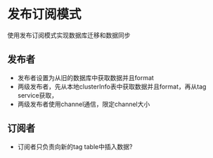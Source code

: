 # 发布订阅模式

使用发布订阅模式实现数据库迁移和数据同步

## 发布者

- 发布者设置为从旧的数据库中获取数据并且format
- 两级发布者，先从本地clusterInfo表中获取数据并且format，再从tag service获取，
- 两级发布者使用channel通信，限定channel大小

## 订阅者

- 订阅者只负责向新的tag table中插入数据?